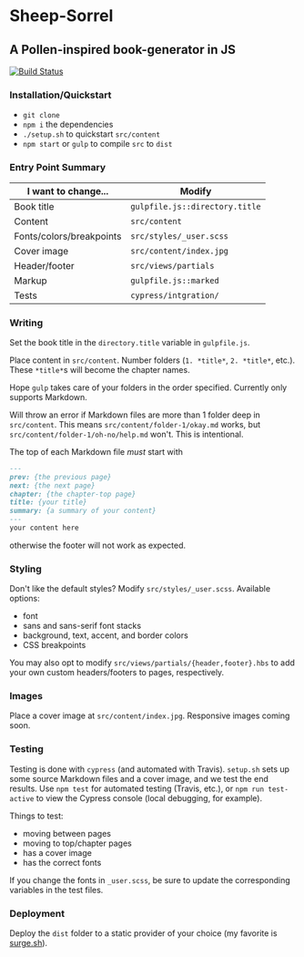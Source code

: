 # Sheep-Sorrel

## A Pollen-inspired book-generator in JS

[![Build Status](https://travis-ci.org/guppy0130/sheep-sorrel.svg?branch=master)](https://travis-ci.org/guppy0130/sheep-sorrel)

### Installation/Quickstart
* `git clone`
* `npm i` the dependencies
* `./setup.sh` to quickstart `src/content`
* `npm start` or `gulp` to compile `src` to `dist`

### Entry Point Summary
| I want to change...       | Modify                            |
|---------------------------|-----------------------------------|
| Book title                | `gulpfile.js::directory.title`    |
| Content                   | `src/content`                     |
| Fonts/colors/breakpoints  | `src/styles/_user.scss`           |
| Cover image               | `src/content/index.jpg`           |
| Header/footer             | `src/views/partials`              |
| Markup                    | `gulpfile.js::marked`             |
| Tests                     | `cypress/intgration/`             |

### Writing
Set the book title in the `directory.title` variable in `gulpfile.js`.

Place content in `src/content`. Number folders (`1. *title*`, `2. *title*`, etc.). These `*title*`s will become the chapter names.

Hope `gulp` takes care of your folders in the order specified. Currently only supports Markdown.

Will throw an error if Markdown files are more than 1 folder deep in `src/content`. This means `src/content/folder-1/okay.md` works, but `src/content/folder-1/oh-no/help.md` won't. This is intentional.

The top of each Markdown file *must* start with
```markdown
---
prev: {the previous page}
next: {the next page}
chapter: {the chapter-top page}
title: {your title}
summary: {a summary of your content}
---
your content here
```
otherwise the footer will not work as expected.

### Styling
Don't like the default styles? Modify `src/styles/_user.scss`. Available options:
* font
* sans and sans-serif font stacks
* background, text, accent, and border colors
* CSS breakpoints

You may also opt to modify `src/views/partials/{header,footer}.hbs` to add your own custom headers/footers to pages, respectively.

### Images
Place a cover image at `src/content/index.jpg`. Responsive images coming soon.

### Testing
Testing is done with `cypress` (and automated with Travis). `setup.sh` sets up some source Markdown files and a cover image, and we test the end results. Use `npm test` for automated testing (Travis, etc.), or `npm run test-active` to view the Cypress console (local debugging, for example).

Things to test:
* moving between pages
* moving to top/chapter pages
* has a cover image
* has the correct fonts

If you change the fonts in `_user.scss`, be sure to update the corresponding variables in the test files.

### Deployment
Deploy the `dist` folder to a static provider of your choice (my favorite is [surge.sh](surge.sh)).